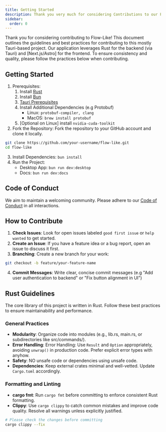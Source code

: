 ```yaml
---
title: Getting Started
description: Thank you very much for considering Contributions to our Project.
sidebar:
  order: 0
---
```


Thank you for considering contributing to Flow-Like! This document outlines the guidelines and best practices for contributing to this mostly Tauri-based project. Our application leverages Rust for the backend (via Tauri) and [Next.js/Astro] for the frontend. To ensure consistency and quality, please follow the practices below when contributing.

## Getting Started
1. Prerequisites:
    1. Install [Rust](https://www.rust-lang.org/tools/install)
    2. Install [Bun](https://bun.sh/docs/installation)
    3. [Tauri Prerequisites](https://v2.tauri.app/start/prerequisites/)
    4. Install Additional Dependencies (e.g Protobuf)
        - Linux: `protobuf-compiler, clang`
        - MacOS: `brew install protobuf`
    5. [Optional on Linux] install `nvidia-cuda-toolkit`
2. Fork the Repository: Fork the repository to your GitHub account and clone it locally.
```bash
git clone https://github.com/your-username/flow-like.git
cd flow-like
```
3. Install Dependencies: `bun install`
4. Run the Project:
    - Desktop App: `bun run dev:desktop`
    - Docs: `bun run dev:docs`

## Code of Conduct

We aim to maintain a welcoming community. Please adhere to our [Code of Conduct](/contributing/code-of-conduct) in all interactions.

## How to Contribute

1. **Check Issues**: Look for open issues labeled `good first issue` or `help wanted` to get started.
2. **Create an Issue**: If you have a feature idea or a bug report, open an issue to discuss it first.
3. **Branching**: Create a new branch for your work:
```bash
git checkout -b feature/your-feature-name
```
4. **Commit Messages**: Write clear, concise commit messages (e.g "Add user authentication to backend" or "Fix button alignment in UI")

## Rust Guidelines

The core library of this project is written in Rust. Follow these best practices to ensure maintainability and performance.

### General Practices
- **Modularity**: Organize code into modules (e.g., lib.rs, main.rs, or subdirectories like src/commands/).
- **Error Handling**: Error Handling: Use `Result` and `Option` appropriately, avoiding `unwrap()` in production code. Prefer explicit error types with anyhow.
- **Safety**: NO unsafe code or dependencies using unsafe code.
- **Dependencies**: Keep external crates minimal and well-vetted. Update `Cargo.toml` accordingly.

### Formatting and Linting
- **cargo fmt**: Run `cargo fmt` before committing to enforce consistent Rust formatting.
- **Clippy**: Use `cargo clippy` to catch common mistakes and improve code quality. Resolve all warnings unless explicitly justified.
```bash title="Helpful command to auto resolve some warning"
# Please check the changes before committing
cargo clippy --fix
```

